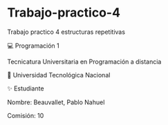 # Trabajo-practico-4

Trabajo practico 4 estructuras repetitivas

💻 Programación 1

Tecnicatura Universitaria en Programación a distancia

📍 Universidad Tecnológica Nacional

✨ Estudiante

Nombre: Beauvallet, Pablo Nahuel

Comisión: 10
